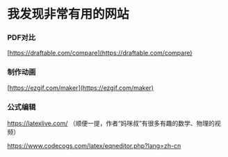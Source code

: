 # 我发现非常有用的网站

### PDF对比
[https://draftable.com/compare](https://draftable.com/compare)

### 制作动画
[https://ezgif.com/maker](https://ezgif.com/maker)

### 公式编辑

https://latexlive.com/ （顺便一提，作者“妈咪叔”有很多有趣的数学、物理的视频）

https://www.codecogs.com/latex/eqneditor.php?lang=zh-cn

